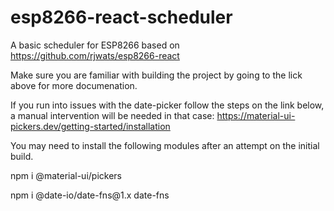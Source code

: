 # esp8266-react-scheduler
A basic scheduler for ESP8266 based on https://github.com/rjwats/esp8266-react

Make sure you are familiar with building the project by going to the lick above for more documenation.

If you run into issues with the date-picker follow the steps on the link below, a manual intervention will be needed in that case:
https://material-ui-pickers.dev/getting-started/installation

You may need to install the following modules after an attempt on the initial build.
<p>npm i @material-ui/pickers
<p>npm i @date-io/date-fns@1.x date-fns
